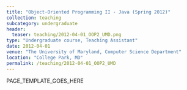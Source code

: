```yaml
---
title: "Object-Oriented Programming II - Java (Spring 2012)"
collection: teaching
subcategory: undergraduate
header: 
  teaser: teaching/2012-04-01_OOP2_UMD.png
type: "Undergraduate course, Teaching Assistant"
date: 2012-04-01
venue: "The University of Maryland, Computer Science Department"
location: "College Park, MD"
permalink: /teaching/2012-04-01_OOP2_UMD
---
```


PAGE_TEMPLATE_GOES_HERE
